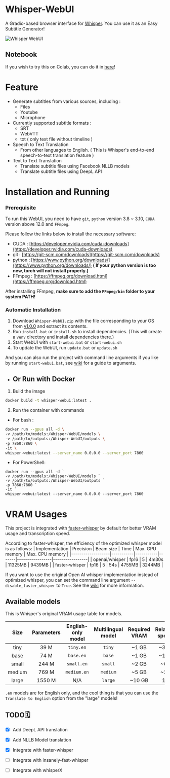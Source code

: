 # Whisper-WebUI
A Gradio-based browser interface for [Whisper](https://github.com/openai/whisper). You can use it as an Easy Subtitle Generator!

![Whisper WebUI](https://github.com/jhj0517/Whsiper-WebUI/blob/master/screenshot.png)

## Notebook
If you wish to try this on Colab, you can do it in [here](https://colab.research.google.com/github/jhj0517/Whisper-WebUI/blob/master/notebook/whisper-webui.ipynb)!

# Feature
- Generate subtitles from various sources, including :
  - Files
  - Youtube
  - Microphone
- Currently supported subtitle formats : 
  - SRT
  - WebVTT
  - txt ( only text file without timeline )
- Speech to Text Translation 
  - From other languages to English. ( This is Whisper's end-to-end speech-to-text translation feature )
- Text to Text Translation
  - Translate subtitle files using Facebook NLLB models
  - Translate subtitle files using DeepL API

# Installation and Running
### Prerequisite
To run this WebUI, you need to have `git`, `python` version 3.8 ~ 3.10, `CUDA` version above 12.0 and `FFmpeg`.

Please follow the links below to install the necessary software:
- CUDA : [https://developer.nvidia.com/cuda-downloads](https://developer.nvidia.com/cuda-downloads)
- git : [https://git-scm.com/downloads](https://git-scm.com/downloads)
- python : [https://www.python.org/downloads/](https://www.python.org/downloads/) **( If your python version is too new, torch will not install properly.)**
- FFmpeg :  [https://ffmpeg.org/download.html](https://ffmpeg.org/download.html)

After installing FFmpeg, **make sure to add the `FFmpeg/bin` folder to your system PATH!**

### Automatic Installation

1. Download `Whisper-WebUI.zip` with the file corresponding to your OS from [v1.0.0](https://github.com/jhj0517/Whisper-WebUI/releases/tag/v1.0.0) and extract its contents. 
2. Run `install.bat` or `install.sh` to install dependencies. (This will create a `venv` directory and install dependencies there.)
3. Start WebUI with `start-webui.bat` or `start-webui.sh`
4. To update the WebUI, run `update.bat` or `update.sh`

And you can also run the project with command line arguments if you like by running `start-webui.bat`, see [wiki](https://github.com/jhj0517/Whisper-WebUI/wiki/Command-Line-Arguments) for a guide to arguments.

- ## Or Run with Docker 

1. Build the image

```sh
docker build -t whisper-webui:latest . 
```

2. Run the container with commands

- For bash :
```sh
docker run --gpus all -d \
-v /path/to/models:/Whisper-WebUI/models \
-v /path/to/outputs:/Whisper-WebUI/outputs \
-p 7860:7860 \
-it \
whisper-webui:latest --server_name 0.0.0.0 --server_port 7860
```
- For PowerShell:
```shell
docker run --gpus all -d `
-v /path/to/models:/Whisper-WebUI/models `
-v /path/to/outputs:/Whisper-WebUI/outputs `
-p 7860:7860 `
-it `
whisper-webui:latest --server_name 0.0.0.0 --server_port 7860
```

# VRAM Usages
This project is integrated with [faster-whisper](https://github.com/guillaumekln/faster-whisper) by default for better VRAM usage and transcription speed.

According to faster-whisper, the efficiency of the optimized whisper model is as follows: 
| Implementation    | Precision | Beam size | Time  | Max. GPU memory | Max. CPU memory |
|-------------------|-----------|-----------|-------|-----------------|-----------------|
| openai/whisper    | fp16      | 5         | 4m30s | 11325MB         | 9439MB          |
| faster-whisper    | fp16      | 5         | 54s   | 4755MB          | 3244MB          |

If you want to use the original Open AI whisper implementation instead of optimized whisper, you can set the command line argument `--disable_faster_whisper` to `True`. See the [wiki](https://github.com/jhj0517/Whisper-WebUI/wiki/Command-Line-Arguments) for more information.

## Available models
This is Whisper's original VRAM usage table for models.

|  Size  | Parameters | English-only model | Multilingual model | Required VRAM | Relative speed |
|:------:|:----------:|:------------------:|:------------------:|:-------------:|:--------------:|
|  tiny  |    39 M    |     `tiny.en`      |       `tiny`       |     ~1 GB     |      ~32x      |
|  base  |    74 M    |     `base.en`      |       `base`       |     ~1 GB     |      ~16x      |
| small  |   244 M    |     `small.en`     |      `small`       |     ~2 GB     |      ~6x       |
| medium |   769 M    |    `medium.en`     |      `medium`      |     ~5 GB     |      ~2x       |
| large  |   1550 M   |        N/A         |      `large`       |    ~10 GB     |       1x       |


`.en` models are for English only, and the cool thing is that you can use the `Translate to English` option from the "large" models!

## TODO🗓

- [x] Add DeepL API translation
- [x] Add NLLB Model translation
- [x] Integrate with faster-whisper
- [ ] Integrate with insanely-fast-whisper
- [ ] Integrate with whisperX


